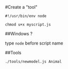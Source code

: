 #Create a "tool"

    #!/usr/bin/env node

    chmod u+x myscript.js

##Windows ?

type `node` before script name

##Tools

    ./tools/newmodel.js Animal